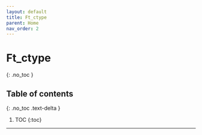 ```yaml
---
layout: default
title: Ft_ctype
parent: Home
nav_order: 2
---
```


# Ft_ctype
{: .no_toc }

## Table of contents
{: .no_toc .text-delta }

1. TOC
{:toc}

---

